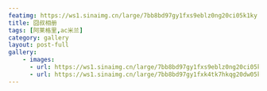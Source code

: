 ```yaml
---
featimg: https://ws1.sinaimg.cn/large/7bb8bd97gy1fxs9eblz0ng20ci05k1ky.gif
title: 囧叔相册
tags: [阿莱格里,ac米兰]
category: gallery
layout: post-full
gallery:
    - images:
      - url: https://ws1.sinaimg.cn/large/7bb8bd97gy1fxs9eblz0ng20ci05k1ky.gif
      - url: https://ws1.sinaimg.cn/large/7bb8bd97gy1fxk4tk7hkqg20dw05kx6r.gif
---
```

